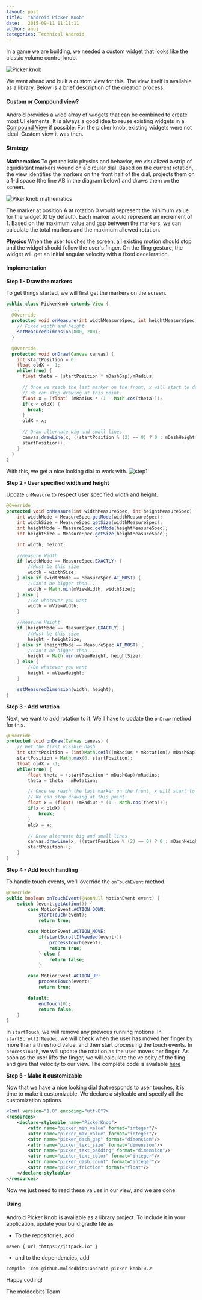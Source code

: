 ```yaml
---
layout: post
title:  "Android Picker Knob"
date:   2015-09-11 11:11:11
author: anuj
categories: Technical Android
---
```


In a game we are building, we needed a custom widget that looks like the classic volume control knob.

![Picker knob][screenshot]

We went ahead and built a custom view for this. The view itself is available as a [library][github-page]. Below is a brief description of the creation process.

#### Custom or Compound view?
Android provides a wide array of widgets that can be combined to create most UI elements. It is always a good idea to reuse existing widgets in a [Compound View][compound-view] if possible. For the picker knob, existing widgets were not ideal. Custom view it was then.

#### Strategy

__Mathematics__
To get realistic physics and behavior, we visualized a strip of equidistant markers wound on a circular dial. Based on the current rotation, the view identifies the markers on the front half of the dial, projects them on a 1-d space (the line AB in the diagram below) and draws them on the screen.

![Piker knob mathematics][picker-knob-mathematics]

The marker at position A at rotation 0 would represent the minimum value for the widget (0 by default). Each marker would represent an increment of 1. Based on the maximum value and gap between the markers, we can calculate the total markers and the maximum allowed rotation.

__Physics__
When the user touches the screen, all existing motion should stop and the widget should follow the user's finger. On the fling gesture, the widget will get an initial angular velocity with a fixed deceleration.

#### Implementation

__Step 1 - Draw the markers__

To get things started, we will first get the markers on the screen.

```Java
public class PickerKnob extends View {
  ...
  @Override
  protected void onMeasure(int widthMeasureSpec, int heightMeasureSpec) {
    // Fixed width and height
    setMeasuredDimension(800, 200);
  }

  @Override
  protected void onDraw(Canvas canvas) {
    int startPosition = 0;
    float oldX = -1;
    while(true) {
      float theta = (startPosition * mDashGap)/mRadius;

      // Once we reach the last marker on the front, x will start to decrease.
      // We can stop drawing at this point.
      float x = (float) (mRadius * (1 - Math.cos(theta)));
      if(x < oldX) {
        break;
      }
      oldX = x;

      // Draw alternate big and small lines
      canvas.drawLine(x, ((startPosition % (2) == 0) ? 0 : mDashHeight / 2), x, mViewHeight, mPaint);
      startPosition++;
    }
  }
}

```

With this, we get a nice looking dial to work with.
![step1][step1-screenshot]

__Step 2 - User specified width and height__

Update ```onMeasure``` to respect user specified width and height.

```Java
@Override
protected void onMeasure(int widthMeasureSpec, int heightMeasureSpec) {
    int widthMode = MeasureSpec.getMode(widthMeasureSpec);
    int widthSize = MeasureSpec.getSize(widthMeasureSpec);
    int heightMode = MeasureSpec.getMode(heightMeasureSpec);
    int heightSize = MeasureSpec.getSize(heightMeasureSpec);

    int width, height;

    //Measure Width
    if (widthMode == MeasureSpec.EXACTLY) {
        //Must be this size
        width = widthSize;
    } else if (widthMode == MeasureSpec.AT_MOST) {
        //Can't be bigger than...
        width = Math.min(mViewWidth, widthSize);
    } else {
        //Be whatever you want
        width = mViewWidth;
    }

    //Measure Height
    if (heightMode == MeasureSpec.EXACTLY) {
        //Must be this size
        height = heightSize;
    } else if (heightMode == MeasureSpec.AT_MOST) {
        //Can't be bigger than...
        height = Math.min(mViewHeight, heightSize);
    } else {
        //Be whatever you want
        height = mViewHeight;
    }

    setMeasuredDimension(width, height);
}
```

__Step 3 - Add rotation__

Next, we want to add rotation to it. We'll have to update the ```onDraw``` method for this.

```Java
@Override
protected void onDraw(Canvas canvas) {
    // Get the first visible dash
    int startPosition = (int)Math.ceil((mRadius * mRotation)/ mDashGap);
    startPosition = Math.max(0, startPosition);
    float oldX = -1;
    while(true) {
        float theta = (startPosition * mDashGap)/mRadius;
        theta = theta - mRotation;

        // Once we reach the last marker on the front, x will start to decrease.
        // We can stop drawing at this point.
        float x = (float) (mRadius * (1 - Math.cos(theta)));
        if(x < oldX) {
            break;
        }
        oldX = x;

        // Draw alternate big and small lines
        canvas.drawLine(x, ((startPosition % (2) == 0) ? 0 : mDashHeight / 2), x, mViewHeight, mPaint);
        startPosition++;
    }
}
```

__Step 4 - Add touch handling__

To handle touch events, we'll override the ```onTouchEvent``` method.

```Java
@Override
public boolean onTouchEvent(@NonNull MotionEvent event) {
    switch (event.getAction()) {
        case MotionEvent.ACTION_DOWN:
            startTouch(event);
            return true;

        case MotionEvent.ACTION_MOVE:
            if(startScrollIfNeeded(event)){
                processTouch(event);
                return true;
            } else {
                return false;
            }

        case MotionEvent.ACTION_UP:
            processTouch(event);
            return true;

        default:
            endTouch(0);
            return false;
    }
}
```

In ```startTouch```, we will remove any previous running motions. In ```startScrollIfNeeded```, we will check when the user has moved her finger by more than a threshold value, and then start processing the touch events. In ```processTouch```, we will update the rotation as the user moves her finger. As soon as the user lifts the finger, we will calculate the velocity of the fling and give that velocity to our view. The complete code is available [here][picker-knob-java]

__Step 5 - Make it customizable__

Now that we have a nice looking dial that responds to user touches, it is time to make it customizable. We declare a styleable and specify all the customization options.

```xml
<?xml version="1.0" encoding="utf-8"?>
<resources>
    <declare-styleable name="PickerKnob">
        <attr name="picker_min_value" format="integer"/>
        <attr name="picker_max_value" format="integer"/>
        <attr name="picker_dash_gap" format="dimension"/>
        <attr name="picker_text_size" format="dimension"/>
        <attr name="picker_text_padding" format="dimension"/>
        <attr name="picker_text_color" format="integer"/>
        <attr name="picker_dash_count" format="integer"/>
        <attr name="picker_friction" format="float"/>
    </declare-styleable>
</resources>
```

Now we just need to read these values in our view, and we are done.

#### Using

Android Picker Knob is available as a library project. To include it in your application, update your build.gradle file as

- To the repositories, add
```
maven { url "https://jitpack.io" }
```

- and to the dependencies, add
```
compile 'com.github.moldedbits:android-picker-knob:0.2'
```

Happy coding!

The moldedbits Team

[screenshot]: {{site.url}}/assets/images/picker-knob.png "Picker knob"
[github-page]: http://github.com/moldedbits/android-picker-knob
[compound-view]: https://developer.android.com/guide/topics/ui/custom-components.html#compound
[picker-knob-mathematics]: {{site.url}}/assets/images/picker-knob-mathematics.png
[step1-screenshot]: {{site.url}}/assets/images/step1.png
[picker-knob-java]: https://github.com/moldedbits/android-picker-knob/blob/master/pickerknob/src/main/java/com/moldedbits/pickerknob/PickerKnob.java
